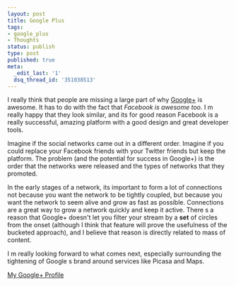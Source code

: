 ```yaml
---
layout: post
title: Google Plus
tags:
- google_plus
- Thoughts
status: publish
type: post
published: true
meta:
  _edit_last: '1'
  dsq_thread_id: '351038513'
---
```

I really think that people are missing a large part of why <a href="http://plus.google.com/">Google+</a> is awesome. It has to do with the fact that <em>Facebook is awesome too</em>. I m really happy that they look similar, and its for good reason   Facebook is a really successful, amazing platform with a good design and great developer tools.

Imagine if the social networks came out in a different order. Imagine if you could replace your Facebook friends with your Twitter friends but keep the platform. The problem (and the potential for success in Google+) is the order that the networks were released and the types of networks that they promoted.

In the early stages of a network, its important to form a lot of connections   not because you want the network to be tightly coupled, but because you want the network to seem alive and grow as fast as possible. Connections are a great way to grow a network quickly and keep it active. There s a reason that Google+ doesn't let you filter your stream by a <strong>set</strong> of circles from the onset (although I think that feature will prove the usefulness of the bucketed approach), and I believe that reason is directly related to mass of content.

I m really looking forward to what comes next, especially surrounding the tightening of Google s brand around services like Picasa and Maps.

<a href="http://goo.gl/FcB1N">My Google+ Profile</a>
